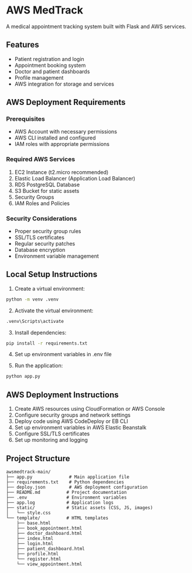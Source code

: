 # AWS MedTrack

A medical appointment tracking system built with Flask and AWS services.

## Features

- Patient registration and login
- Appointment booking system
- Doctor and patient dashboards
- Profile management
- AWS integration for storage and services

## AWS Deployment Requirements

### Prerequisites
- AWS Account with necessary permissions
- AWS CLI installed and configured
- IAM roles with appropriate permissions

### Required AWS Services
1. EC2 Instance (t2.micro recommended)
2. Elastic Load Balancer (Application Load Balancer)
3. RDS PostgreSQL Database
4. S3 Bucket for static assets
5. Security Groups
6. IAM Roles and Policies

### Security Considerations
- Proper security group rules
- SSL/TLS certificates
- Regular security patches
- Database encryption
- Environment variable management

## Local Setup Instructions

1. Create a virtual environment:
```bash
python -m venv .venv
```

2. Activate the virtual environment:
```bash
.venv\Scripts\activate
```

3. Install dependencies:
```bash
pip install -r requirements.txt
```

4. Set up environment variables in .env file

5. Run the application:
```bash
python app.py
```

## AWS Deployment Instructions

1. Create AWS resources using CloudFormation or AWS Console
2. Configure security groups and network settings
3. Deploy code using AWS CodeDeploy or EB CLI
4. Set up environment variables in AWS Elastic Beanstalk
5. Configure SSL/TLS certificates
6. Set up monitoring and logging

## Project Structure

```
awsmedtrack-main/
├── app.py              # Main application file
├── requirements.txt    # Python dependencies
├── deploy.json         # AWS deployment configuration
├── README.md          # Project documentation
├── .env               # Environment variables
├── app.log            # Application logs
├── static/            # Static assets (CSS, JS, images)
│   └── style.css
└── template/          # HTML templates
    ├── base.html
    ├── book_appointment.html
    ├── doctor_dashboard.html
    ├── index.html
    ├── login.html
    ├── patient_dashboard.html
    ├── profile.html
    └── register.html
    └── view_appointment.html
```
